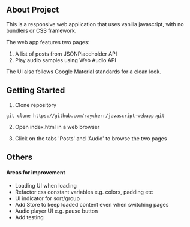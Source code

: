 ## About Project

This is a responsive web application that uses vanilla javascript, with no bundlers or CSS framework.

The web app features two pages:
1. A list of posts from JSONPlaceholder API
2. Play audio samples using Web Audio API

The UI also follows Google Material standards for a clean look. 

## Getting Started

1. Clone repository

```
git clone https://github.com/raycherr/javascript-webapp.git
```

2. Open index.html in a web browser

3. Click on the tabs 'Posts' and 'Audio' to browse the two pages

## Others

#### Areas for improvement

* Loading UI when loading
* Refactor css constant variables e.g. colors, padding etc
* UI indicator for sort/group
* Add Store to keep loaded content even when switching pages
* Audio player UI e.g. pause button
* Add testing
